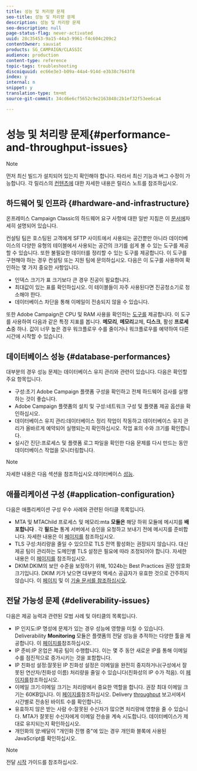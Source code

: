 ```yaml
---
title: 성능 및 처리량 문제
seo-title: 성능 및 처리량 문제
description: 성능 및 처리량 문제
seo-description: null
page-status-flag: never-activated
uuid: 28c35453-9a15-44a3-9961-f4c604c209c2
contentOwner: sauviat
products: SG_CAMPAIGN/CLASSIC
audience: production
content-type: reference
topic-tags: troubleshooting
discoiquuid: ec66e3e3-b09a-44a4-914d-e3b38c7643f8
index: y
internal: n
snippet: y
translation-type: tm+mt
source-git-commit: 34cd6e6cf5652c9e2163848c2b1ef32f53ee6ca4

---
```



# 성능 및 처리량 문제{#performance-and-throughput-issues}

>[!NOTE]
>
>먼저 최신 빌드가 설치되어 있는지 확인해야 합니다. 따라서 최신 기능과 버그 수정이 가능합니다. 각 릴리스의 [컨텐츠에](https://docs.campaign.adobe.com/doc/AC/en/RN.html) 대한 자세한 내용은 릴리스 노트를 참조하십시오.

## 하드웨어 및 인프라 {#hardware-and-infrastructure}

온프레미스 Campaign Classic의 하드웨어 요구 사항에 대한 일반 지침은 이 [문서에](https://helpx.adobe.com/campaign/kb/hardware-sizing-guide.html)자세히 설명되어 있습니다.

컨설팅 팀은 호스팅된 고객에게 SFTP 사이트에서 사용되는 공간뿐만 아니라 데이터베이스의 다양한 유형의 테이블에서 사용되는 공간의 크기를 쉽게 볼 수 있는 도구를 제공할 수 있습니다. 또한 불필요한 데이터를 정리할 수 있는 도구를 제공합니다. 이 도구를 구현해야 하는 경우 컨설팅 또는 지원 팀에 문의하십시오. 다음은 이 도구를 사용하여 확인하는 몇 가지 중요한 사항입니다.

* 인덱스 크기가 표 크기보다 큰 경우 진공이 필요합니다.
* 최대값이 있는 표를 확인하십시오. 이 테이블들이 자주 사용된다면 진공청소기로 청소해야 한다.
* 데이터베이스 차단을 통해 이메일이 전송되지 않을 수 있습니다.

또한 Adobe Campaign은 CPU 및 RAM 사용을 확인하는 [도구를](../../production/using/monitoring-processes.md#manual-monitoring) 제공합니다. 이 도구를 사용하여 다음과 같은 특정 지표를 봅니다. **메모리**, **메모리**&#x200B;교체, **디스크**, 활성 **프로세스**&#x200B;중 하나. 값이 너무 높은 경우 워크플로우 수를 줄이거나 워크플로우를 예약하여 다른 시간에 시작할 수 있습니다.

## 데이터베이스 성능 {#database-performances}

대부분의 경우 성능 문제는 데이터베이스 유지 관리와 관련이 있습니다. 다음은 확인할 주요 항목입니다.

* 구성:초기 Adobe Campaign 플랫폼 구성을 확인하고 전체 하드웨어 검사를 실행하는 것이 좋습니다.
* Adobe Campaign 플랫폼의 설치 및 구성:네트워크 구성 및 플랫폼 제공 옵션을 확인하십시오.
* 데이터베이스 유지 관리:데이터베이스 정리 작업이 작동하고 데이터베이스 유지 관리가 올바르게 예약되어 실행되는지 확인하십시오. 작업 표의 수와 크기를 확인합니다.
* 실시간 진단:프로세스 및 플랫폼 로그 파일을 확인한 다음 문제를 다시 만드는 동안 데이터베이스 작업을 모니터링합니다.

>[!NOTE]
>
>자세한 내용은 다음 섹션을 참조하십시오.데이터베이스 [성능](../../production/using/database-performances.md).

## 애플리케이션 구성 {#application-configuration}

다음은 애플리케이션 구성 우수 사례와 관련된 아티클 목록입니다.

* MTA 및 MTAChild 프로세스 및 메모리:mta **모듈은** 해당 하위 모듈에 메시지를 **배포합니다** . 각 **필드는** 통계 서버에서 승인을 요청하고 보내기 전에 메시지를 준비합니다. 자세한 내용은 이 [페이지를](../../installation/using/email-deliverability.md) 참조하십시오.
* TLS 구성:처리량을 줄일 수 있으므로 TLS 전역 활성화는 권장되지 않습니다. 대신 제공 팀이 관리하는 도메인별 TLS 설정은 필요에 따라 조정되어야 합니다. 자세한 내용은 이 [페이지를](../../installation/using/email-deliverability.md#mx-configuration) 참조하십시오.
* DKIM:DKIM의 보안 수준을 보장하기 위해, 1024b는 Best Practices 권장 암호화 크기입니다. DKIM 키가 낮으면 대부분의 액세스 공급자가 유효한 것으로 간주하지 않습니다. 이 [페이지](../../delivery/using/technical-recommendations.md#domainkeys-identified-mail--dkim-) 및 이 [기술 문서를 참조하십시오](https://helpx.adobe.com/campaign/kb/domain-name-delegation.html).

## 전달 가능성 문제 {#deliverability-issues}

다음은 제공 능력과 관련된 모범 사례 및 아티클의 목록입니다.

* IP 인지도:IP 명성에 문제가 있는 경우 성능에 영향을 미칠 수 있습니다. Deliverability **Monitoring** 모듈은 플랫폼의 전달 성능을 추적하는 다양한 툴을 제공합니다. 이 [페이지를](../../delivery/using/technical-monitoring.md)참조하십시오.
* IP 준비:IP 온업은 제공 팀이 수행합니다. 이는 몇 주 동안 새로운 IP를 통해 이메일 수를 점진적으로 증가시키는 것을 포함합니다.
* IP 친화성 설정:잘못된 IP 친화성 설정은 이메일을 완전히 중지하거나(구성에서 잘못된 연산자/친화성 이름) 처리량을 줄일 수 있습니다(친화성의 IP 수가 적음). 이 [페이지를](../../installation/using/email-deliverability.md#list-of-ip-addresses-to-use)참조하십시오.
* 이메일 크기:이메일 크기는 처리량에서 중요한 역할을 합니다. 권장 최대 이메일 크기는 60KB입니다. 이 [페이지를](https://helpx.adobe.com/legal/product-descriptions/campaign.html)참조하십시오. Delivery [throughput](../../reporting/using/reports-on-deliveries.md#delivery-throughput) 보고서에서 시간별로 전송된 바이트 수를 확인합니다.
* 유효하지 않은 받는 사람 수:잘못된 수신자가 많으면 처리량에 영향을 줄 수 있습니다. MTA가 잘못된 수신자에게 이메일 전송을 계속 시도합니다. 데이터베이스가 제대로 유지되는지 확인하십시오.
* 개인화의 양:배달이 &quot;개인화 진행 중&quot;에 있는 경우 개인화 블록에 사용된 JavaScript를 확인하십시오.

>[!NOTE]
>
>전달 [시작](https://docs.campaign.adobe.com/doc/AC/getting_started/EN/deliverability.html) 가이드를 참조하십시오.

